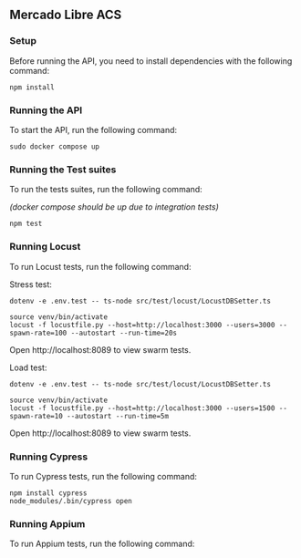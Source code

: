 ## Mercado Libre ACS

### Setup
Before running the API, you need to install dependencies with the following command:
``` 
npm install
```

### Running the API
To start the API, run the following command:
``` 
sudo docker compose up
```

### Running the Test suites
To run the tests suites, run the following command:

_(docker compose should be up due to integration tests)_
``` 
npm test
```

### Running Locust

To run Locust tests, run the following command:

Stress test:
``` 
dotenv -e .env.test -- ts-node src/test/locust/LocustDBSetter.ts

source venv/bin/activate
locust -f locustfile.py --host=http://localhost:3000 --users=3000 --spawn-rate=100 --autostart --run-time=20s
```
Open http://localhost:8089 to view swarm tests.

Load test:
``` 
dotenv -e .env.test -- ts-node src/test/locust/LocustDBSetter.ts

source venv/bin/activate
locust -f locustfile.py --host=http://localhost:3000 --users=1500 --spawn-rate=10 --autostart --run-time=5m
```
Open http://localhost:8089 to view swarm tests.


### Running Cypress

To run Cypress tests, run the following command:

``` 
npm install cypress
node_modules/.bin/cypress open
```

### Running Appium

To run Appium tests, run the following command:

``` 

```
